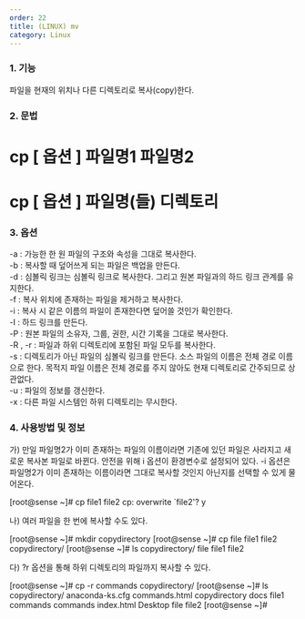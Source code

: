 ```yaml
---   
order: 22   
title: (LINUX) mv   
category: Linux   
---   
```

   
### 1. 기능   
파일을 현재의 위치나 다른 디렉토리로 복사(copy)한다.    
   
### 2. 문법    
# cp [ 옵션 ] 파일명1 파일명2    
# cp [ 옵션 ] 파일명(들) 디렉토리    
   
### 3. 옵션    
-a : 가능한 한 원 파일의 구조와 속성을 그대로 복사한다.    
-b : 복사할 때 덮어쓰게 되는 파일은 백업을 만든다.    
-d : 심볼릭 링크는 심볼릭 링크로 복사한다. 그리고 원본 파일과의 하드 링크 관계를 유지한다.    
-f : 복사 위치에 존재하는 파일을 제거하고 복사한다.    
-i : 복사 시 같은 이름의 파일이 존재한다면 덮어쓸 것인가 확인한다.    
-I : 하드 링크를 만든다.    
-P : 원본 파일의 소유자, 그룹, 권한, 시간 기록을 그대로 복사한다.    
-R , -r : 파일과 하위 디렉토리에 포함된 파일 모두를 복사한다.    
-s : 디렉토리가 아닌 파일의 심볼릭 링크를 만든다. 소스 파일의 이름은 전체 경로 이름으로 한다. 목적지 파일 이름은 전체 경로를 주지 않아도 현재 디렉토리로 간주되므로 상관없다.    
-u : 파일의 정보를 갱신한다.    
-x : 다른 파일 시스템인 하위 디렉토리는 무시한다.    
   
### 4. 사용방법 및 정보   
가) 만일 파일명2가 이미 존재하는 파일의 이름이라면 기존에 있던 파일은 사라지고 새로운 복사본 파일로 바뀐다. 안전을 위해 i 옵션이 환경변수로 설정되어 있다. -i 옵션은 파일명2가 이미 존재하는 이름이라면 그대로 복사할 것인지 아닌지를 선택할 수 있게 물어온다.    
   
<shell>   
[root@sense ~]# cp file1 file2   
cp: overwrite `file2'? y   
</shell>   
   
나) 여러 파일을 한 번에 복사할 수도 있다.   
   
<shell>   
[root@sense ~]# mkdir copydirectory   
[root@sense ~]# cp file file1 file2 copydirectory/   
[root@sense ~]# ls copydirectory/   
file file1 file2   
</shell>   
   
다) ?r 옵션을 통해 하위 디렉토리의 파일까지 복사할 수 있다.   
   
<shell>   
[root@sense ~]# cp -r commands copydirectory/   
[root@sense ~]# ls copydirectory/   
anaconda-ks.cfg commands.html copydirectory docs file1   
commands commands index.html Desktop file file2   
[root@sense ~]#   
</shell>   
